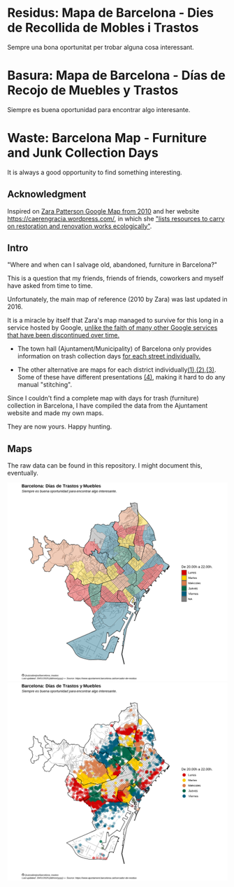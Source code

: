 
# Residus: Mapa de Barcelona - Dies de Recollida de Mobles i Trastos
Sempre una bona oportunitat per trobar alguna cosa interessant.

# Basura: Mapa de Barcelona - Días de Recojo de Muebles y Trastos
Siempre es buena oportunidad para encontrar algo interesante.

# Waste: Barcelona Map - Furniture and Junk Collection Days
It is always a good opportunity to find something interesting.

## Acknowledgment

Inspired on [Zara Patterson Google Map from 2010](https://www.google.com/maps/d/u/0/viewer?mid=1l2VAhplHwkWYhNi6WOcDeqnxPoE&ll=41.38994767203882%2C2.1714785646320367&z=13&fbclid=IwAR0Nz0oQug6qn9cU2yfmNpWFeOKMcscwQf2-Gp2Oiks0WavhvUgzlui5_FE) and her website https://caerengracia.wordpress.com/, in which she ["lists resources to carry on restoration and renovation works ecologically"](https://caerengracia.wordpress.com/eco-recursos/).

## Intro

"Where and when can I salvage old, abandoned, furniture in Barcelona?"

This is a question that my friends, friends of friends, coworkers and myself have asked from time to time.

Unfortunately, the main map of reference (2010 by Zara) was last updated in 2016. 

It is a miracle by itself that Zara's map managed to survive for this long in a service hosted by Google, [unlike the faith of many other Google services that have been discontinued over time.](https://www.theverge.com/2019/11/26/20977968/google-graveyard-products-shut-down-dead-not-supported-discontinues-spring-cleaning/archives/3)

- The town hall (Ajuntament/Municipality) of Barcelona only provides information on trash collection days [for each street individually.](https://ajuntament.barcelona.cat/cercador-de-residus/ca)

- The other alternative are maps for each district individually[(1)](https://ajuntament.barcelona.cat/horta-guinardo/es/noticia/muebles-y-trastos-viejos-el-dia-que-toca-3_1345274),[(2)](https://ajuntament.barcelona.cat/lescorts/es/noticia/mobles-i-trastos-vells-el-dia-que-toca-2_1346730),[(3)](https://ajuntament.barcelona.cat/gracia/ca/noticia/muebles-y-trastos-viejos-el-dia-que-toca-2_1345185). Some of these have different presentations [(4)](https://ajuntament.barcelona.cat/gracia/ca/noticia/muebles-y-trastos-viejos-el-dia-que-toca-2_1345185), making it hard to do any manual "stitching".

Since I couldn't find a complete map with days for trash (furniture) collection in Barcelona, I have compiled the data from the Ajuntament website and made my own maps.

They are now yours. Happy hunting.

## Maps

The raw data can be found in this repository. I might document this, eventually. 

<img src="Barcelona_Basura_Muebles_Mapa_Dias.png" />

<img src="Barcelona_Basura_Muebles_Mapa_Dias_puntos_raw_109.png" />

